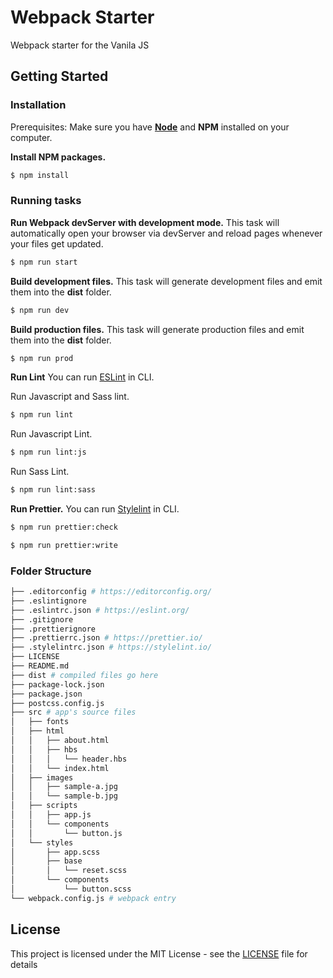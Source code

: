 # Webpack Starter

Webpack starter for the Vanila JS

## Getting Started

### Installation

Prerequisites: Make sure you have [**Node**](https://nodejs.org/en/) and **NPM** installed on your computer.

**Install NPM packages.**

```bash
$ npm install
```

### Running tasks

**Run Webpack devServer with development mode.** This task will automatically open your browser via devServer and reload pages whenever your files get updated.

```bash
$ npm run start
```

**Build development files.** This task will generate development files and emit them into the **dist** folder.

```bash
$ npm run dev
```

**Build production files.** This task will generate production files and emit them into the **dist** folder.

```bash
$ npm run prod
```

**Run Lint** You can run [ESLint](https://eslint.org/) in CLI.

Run Javascript and Sass lint.
```bash
$ npm run lint
```
Run Javascript Lint.
```bash
$ npm run lint:js
```
Run Sass Lint.
```bash
$ npm run lint:sass
```

**Run Prettier.** You can run [Stylelint](https://prettier.io/) in CLI.

```bash
$ npm run prettier:check
```
```bash
$ npm run prettier:write
```

### Folder Structure

```bash
├── .editorconfig # https://editorconfig.org/
├── .eslintignore
├── .eslintrc.json # https://eslint.org/
├── .gitignore
├── .prettierignore
├── .prettierrc.json # https://prettier.io/
├── .stylelintrc.json # https://stylelint.io/
├── LICENSE
├── README.md
├── dist # compiled files go here
├── package-lock.json
├── package.json
├── postcss.config.js
├── src # app's source files
│   ├── fonts
│   ├── html
│   │   ├── about.html
│   │   ├── hbs
│   │   │   └── header.hbs
│   │   └── index.html
│   ├── images
│   │   ├── sample-a.jpg
│   │   └── sample-b.jpg
│   ├── scripts
│   │   ├── app.js
│   │   └── components
│   │       └── button.js
│   └── styles
│       ├── app.scss
│       ├── base
│       │   └── reset.scss
│       └── components
│           └── button.scss
└── webpack.config.js # webpack entry
```

## License

This project is licensed under the MIT License - see the [LICENSE](LICENSE) file for details
